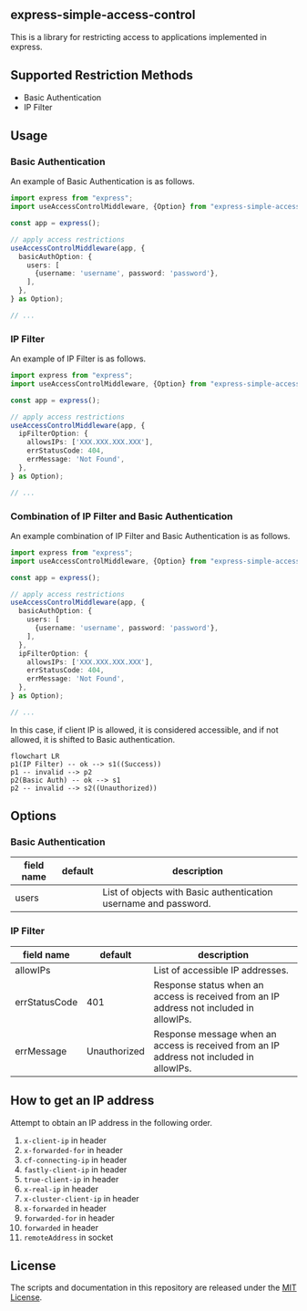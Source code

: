 express-simple-access-control
---

This is a library for restricting access to applications implemented in express.

## Supported Restriction Methods

- Basic Authentication
- IP Filter

## Usage

### Basic Authentication

An example of Basic Authentication is as follows.

```typescript
import express from "express";
import useAccessControlMiddleware, {Option} from "express-simple-access-control";

const app = express();

// apply access restrictions
useAccessControlMiddleware(app, {
  basicAuthOption: {
    users: [
      {username: 'username', password: 'password'},
    ],
  },
} as Option);

// ...
```

### IP Filter

An example of IP Filter is as follows.

```typescript
import express from "express";
import useAccessControlMiddleware, {Option} from "express-simple-access-control";

const app = express();

// apply access restrictions
useAccessControlMiddleware(app, {
  ipFilterOption: {
    allowsIPs: ['XXX.XXX.XXX.XXX'],
    errStatusCode: 404,
    errMessage: 'Not Found',
  },
} as Option);

// ...
```

### Combination of IP Filter and Basic Authentication

An example combination of IP Filter and Basic Authentication is as follows.

```typescript
import express from "express";
import useAccessControlMiddleware, {Option} from "express-simple-access-control";

const app = express();

// apply access restrictions
useAccessControlMiddleware(app, {
  basicAuthOption: {
    users: [
      {username: 'username', password: 'password'},
    ],
  },
  ipFilterOption: {
    allowsIPs: ['XXX.XXX.XXX.XXX'],
    errStatusCode: 404,
    errMessage: 'Not Found',
  },
} as Option);

// ...
```

In this case, if client IP is allowed, it is considered accessible, and if not allowed, it is shifted to Basic authentication.

```mermaid
flowchart LR
p1(IP Filter) -- ok --> s1((Success))
p1 -- invalid --> p2
p2(Basic Auth) -- ok --> s1
p2 -- invalid --> s2((Unauthorized))
```

## Options

### Basic Authentication

|field name|default|description|
|----------|-------|-----------|
|users     |       |List of objects with Basic authentication username and password.|

### IP Filter

|field name   |default     |description|
|-------------|------------|-----------|
|allowIPs     |            |List of accessible IP addresses.|
|errStatusCode|401         |Response status when an access is received from an IP address not included in allowIPs.|
|errMessage   |Unauthorized|Response message when an access is received from an IP address not included in allowIPs.|

## How to get an IP address

Attempt to obtain an IP address in the following order.

1. `x-client-ip` in header
2. `x-forwarded-for` in header
3. `cf-connecting-ip` in header
4. `fastly-client-ip` in header
5. `true-client-ip` in header
6. `x-real-ip` in header
7. `x-cluster-client-ip` in header
8. `x-forwarded` in header
9. `forwarded-for` in header
10. `forwarded` in header
11. `remoteAddress` in socket

## License

The scripts and documentation in this repository are released under the [MIT License](https://github.com/hyorimitsu/express-simple-access-control/blob/main/LICENSE).
